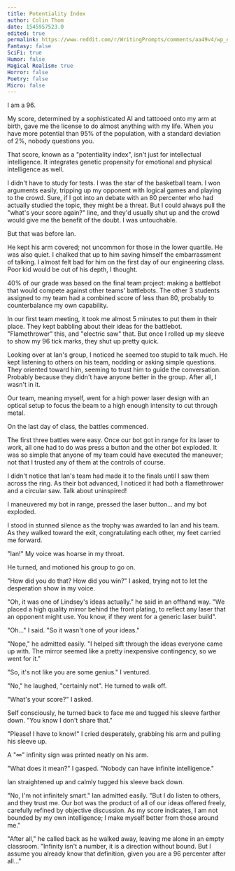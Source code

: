 ```yaml
---
title: Potentiality Index
author: Colin Thom
date: 1545957523.0
edited: true
permalink: https://www.reddit.com/r/WritingPrompts/comments/aa49v4/wp_everyone_is_born_with_1100_tally_marks/
Fantasy: false
SciFi: true
Humor: false
Magical Realism: true
Horror: false
Poetry: false
Micro: false
---
```

I am a 96.

My score, determined by a sophisticated AI and tattooed onto my arm at birth, gave me the license to do almost anything with my life. When you have more potential than 95% of the population, with a standard deviation of 2%, nobody questions you.

That score, known as a "potentiality index", isn't just for intellectual intelligence. It integrates  genetic propensity for emotional and physical intelligence as well.

I didn't have to study for tests.  I was the star of the basketball team. I won arguments easily, tripping up my opponent with logical games and playing to the crowd. Sure, if I got into an debate with an 80 percenter who had actually studied the topic, they might be a threat. But I could always pull the "what's your score again?" line, and they'd usually shut up and the crowd would give me the benefit of the doubt. I was untouchable.

But that was before Ian.

He kept his arm covered; not uncommon for those in the lower quartile. He was also quiet. I chalked that up to him saving himself the embarrassment of talking.
I almost felt bad for him on the first day of our engineering class. Poor kid would be out of his depth, I thought.

40% of our grade was based on the final team project: making a battlebot that would compete against other teams' battlebots. The other 3 students assigned to my team had a combined score of less than 80, probably to counterbalance my own capability.

In our first team meeting, it took me almost 5 minutes to put them in their place. They kept babbling about their ideas for the battlebot. "Flamethrower" this, and "electric saw" that. But once I rolled up my sleeve to show my 96 tick marks, they shut up pretty quick.

Looking over at Ian's group, I noticed he seemed too stupid to talk much. He kept listening to others on his team, nodding or asking simple questions. They oriented toward him, seeming to trust him to guide the conversation. Probably because they didn't have anyone better in the group. After all, I wasn't in it.

Our team, meaning myself, went for a high power laser design with an optical setup to focus the beam to a high enough intensity to cut through metal.

On the last day of class, the battles commenced.

The first three battles were easy. Once our bot got in range for its laser to work, all one had to do was press a button and the other bot exploded. It was so simple that anyone of my team could have executed the maneuver; not that I trusted any of them at the controls of course.

I didn't notice that Ian's team had made it to the finals until I saw them across the ring. As their bot advanced, I noticed it had both a flamethrower and a circular saw. Talk about uninspired!

I maneuvered my bot in range, pressed the laser button... and my bot exploded.

I stood in stunned silence as the trophy was awarded to Ian and his team. As they walked toward the exit, congratulating each other, my feet carried me forward.

"Ian!" My voice was hoarse in my throat.

He turned, and motioned his group to go on.

"How did you do that? How did you win?" I asked, trying not to let the desperation show in my voice.

"Oh, it was one of Lindsey's ideas actually." he said in an offhand way. "We placed a high quality mirror behind the front plating, to reflect any laser that an opponent might use. You know, if they went for a generic laser build".

"Oh..." I said. "So it wasn't one of your ideas."

"Nope," he admitted easily. "I helped sift through the ideas everyone came up with. The mirror seemed like a pretty inexpensive contingency, so we went for it."

"So, it's not like you are some genius." I ventured.

"No," he laughed, "certainly not". He turned to walk off.

"What's your score?" I asked.

Self consciously, he turned back to face me and tugged his sleeve farther down. "You know I don't share that."

"Please! I have to know!" I cried desperately, grabbing his arm and pulling his sleeve up.

A "∞" infinity sign was printed neatly on his arm.

"What does it mean?" I gasped. "Nobody can have infinite intelligence."

Ian straightened up and calmly tugged his sleeve back down.

"No, I'm not infinitely smart." Ian admitted easily. "But I do listen to others, and they trust me. Our bot was the product of all of our ideas offered freely, carefully refined by objective discussion. As my score indicates, I am not bounded by my own intelligence; I make myself better from those around me."

"After all," he called back as he walked away, leaving me alone in an empty classroom. "Infinity isn't a number, it is a direction without bound. But I assume you already know that definition, given you are a 96 percenter after all..."
